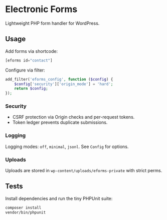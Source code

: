 # Electronic Forms

Lightweight PHP form handler for WordPress.

## Usage

Add forms via shortcode:

```php
[eforms id="contact"]
```

Configure via filter:

```php
add_filter('eforms_config', function ($config) {
    $config['security']['origin_mode'] = 'hard';
    return $config;
});
```

### Security

* CSRF protection via Origin checks and per-request tokens.
* Token ledger prevents duplicate submissions.

### Logging

Logging modes: `off`, `minimal`, `jsonl`. See `Config` for options.

### Uploads

Uploads are stored in `wp-content/uploads/eforms-private` with strict perms.

## Tests

Install dependencies and run the tiny PHPUnit suite:

```bash
composer install
vendor/bin/phpunit
```

